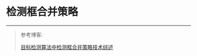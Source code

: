 # 检测框合并策略

---

> 参考博客:
>
>  [目标检测算法中检测框合并策略技术综述](<https://zhuanlan.zhihu.com/p/47959344?utm_source=wechat_session&utm_medium=social&utm_oi=46271733694464>)
>
> 